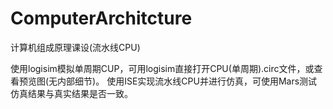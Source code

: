 # ComputerArchitcture
 计算机组成原理课设(流水线CPU)

使用logisim模拟单周期CUP，可用logisim直接打开CPU(单周期).circ文件，或查看预览图(无内部细节)。
使用ISE实现流水线CPU并进行仿真，可使用Mars测试仿真结果与真实结果是否一致。
